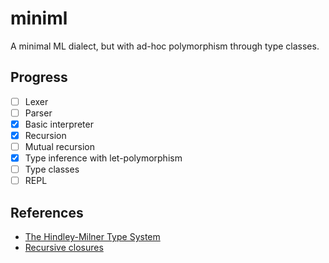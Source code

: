 # miniml

A minimal ML dialect, but with ad-hoc polymorphism through type classes.

## Progress

- [ ] Lexer
- [ ] Parser
- [x] Basic interpreter
- [x] Recursion
- [ ] Mutual recursion
- [x] Type inference with let-polymorphism
- [ ] Type classes
- [ ] REPL

## References

- [The Hindley-Milner Type System](https://cs3110.github.io/textbook/chapters/interp/inference.html)
- [Recursive closures](https://jerrington.me/posts/2023-01-20-recursive-closures.html)